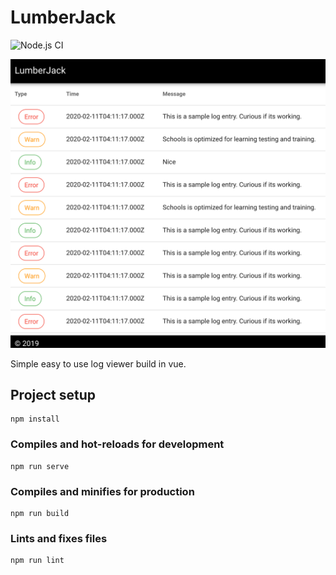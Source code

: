 # LumberJack
![Node.js CI](https://github.com/Mikejleighton/lumberjack/workflows/Node.js%20CI/badge.svg?branch=master)

![LumberJack](./documents/images/lumberjack.png)

Simple easy to use log viewer build in vue.

## Project setup
```
npm install
```

### Compiles and hot-reloads for development
```
npm run serve
```

### Compiles and minifies for production
```
npm run build
```

### Lints and fixes files
```
npm run lint
```
